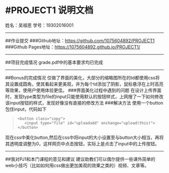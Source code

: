 #PROJECT1 说明文档
==========
姓名：吴祖恩
学号：19302016001

-------------------

##作业提交
###Github地址：https://github.com/1075604892/PROJECT1
###Github Pages地址：https://1075604892.github.io/PROJECT1/

-------------------

##项目完成情况
grade.pdf中的基本要求均已完成

-------------------

##Bonus的完成情况
仅做了界面的美化，大部分的缩略图所在的td都使用css将其设置成圆角，使其看起来更美观，并为每个td添加了阴影，鼠标悬浮在上时高亮等效果，使用户使用体验更佳。
###界面美化过程中遇到的问题
在设计上传界面时，发现type类型为file的input只能使用默认的按钮样式，上网搜了一下如何修改该input按钮的样式，发现好像没有直接的修改方法
###解决方法
使用一个button包住input，代码如下
>```
><button class="copy">
>    <input type="file" id="uploadadd" onchange="upload(this)">
></button>
>```
现在css中美化button,然后在css中将input的大小设置至与button大小相当，再将其透明度调整为0，这样网页中点击按钮，实际上是点击了input中的上传按钮。

-------------------

##我对PJ1和本门课程的意见和建议
建议助教们可以偶尔提供一些课外简单的web小技巧（比如如何用css做出更加美观的效果之类的）视频、文章等。